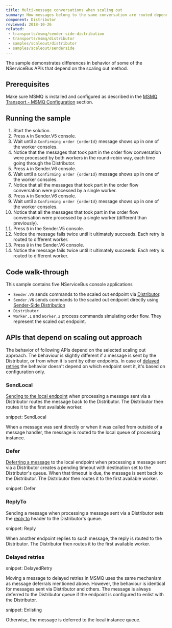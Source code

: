 ```yaml
---
title: Multi-message conversations when scaling out
summary: How messages belong to the same conversation are routed depending on the scaling out approach used
component: Distributor
reviewed: 2018-10-26
related:
 - transports/msmq/sender-side-distribution
 - transports/msmq/distributor
 - samples/scaleout/distributor
 - samples/scaleout/senderside
---
```


The sample demonstrates differences in behavior of some of the NServiceBus APIs that depend on the scaling out method.


## Prerequisites

Make sure MSMQ is installed and configured as described in the [MSMQ Transport - MSMQ Configuration](/transports/msmq/#msmq-configuration) section.


## Running the sample

 1. Start the solution.
 1. Press `A` in Sender.V5 console.
 1. Wait until a `Confirming order {orderId}` message shows up in one of the worker consoles.
 1. Notice that the messages that took part in the order flow conversation were processed by both workers in the round-robin way, each time going through the Distributor.
 1. Press `A` in Sender.V6 console.
 1. Wait until a `Confirming order {orderId}` message shows up in one of the worker consoles.
 1. Notice that all the messages that took part in the order flow conversation were processed by a single worker.
 1. Press `A` in Sender.V6 console.
 1. Wait until a `Confirming order {orderId}` message shows up in one of the worker consoles.
 1. Notice that all the messages that took part in the order flow conversation were processed by a single worker (different than previously).
 1. Press `B` in the Sender.V5 console.
 1. Notice the message fails twice until it ultimately succeeds. Each retry is routed to different worker.
 1. Press `B` in the Sender.V6 console.
 1. Notice the message fails twice until it ultimately succeeds. Each retry is routed to different worker.


## Code walk-through
 
This sample contains five NServiceBus console applications

 * `Sender.V5` sends commands to the scaled out endpoint via [Distributor](/transports/msmq/distributor/).
 * `Sender.V6` sends commands to the scaled out endpoint directly using [Sender-Side Distribution](/transports/msmq/sender-side-distribution.md)
 * `Distributor`
 * `Worker.1` and `Worker.2` process commands simulating order flow. They represent the scaled out endpoint.


## APIs that depend on scaling out approach

The behavior of following APIs depend on the selected scaling out approach. The behaviour is slightly different if a message is sent by the Distributor, or from when it is sent by other endpoints. In case of [delayed retries](/nservicebus/recoverability/#delayed-retries) the behavior doesn't depend on which endpoint sent it, it's based on configuration only.


### SendLocal

[Sending to the local endpoint](/nservicebus/messaging/send-a-message.md#sending-to-self) when processing a message sent via a Distributor routes the message back to the Distributor. The Distributor then routes it to the first available worker.

snippet: SendLocal

When a message was sent directly or when it was called from outside of a message handler, the message is routed to the local queue of processing instance.


### Defer

[Deferring a message](/nservicebus/messaging/delayed-delivery.md) to the local endpoint when processing a message sent via a Distributor creates a pending timeout with destination set to the Distributor's queue. When that timeout is due, the message is sent back to the Distributor. The Distributor then routes it to the first available worker.

snippet: Defer


### ReplyTo

Sending a message when processing a message sent via a Distributor sets the [reply to](/nservicebus/messaging/routing.md#reply-routing) header to the Distributor's queue. 

snippet: Reply

When another endpoint replies to such message, the reply is routed to the Distributor. The Distributor then routes it to the first available worker.


### Delayed retries

snippet: DelayedRetry

Moving a message to delayed retries in MSMQ uses the same mechanism as message deferrals mentioned above. However, the behaviour is identical for messages sent via Distributor and others. The message is always deferred to the Distributor queue if the endpoint is configured to enlist with the Distributor.

snippet: Enlisting

Otherwise, the message is deferred to the local instance queue.
